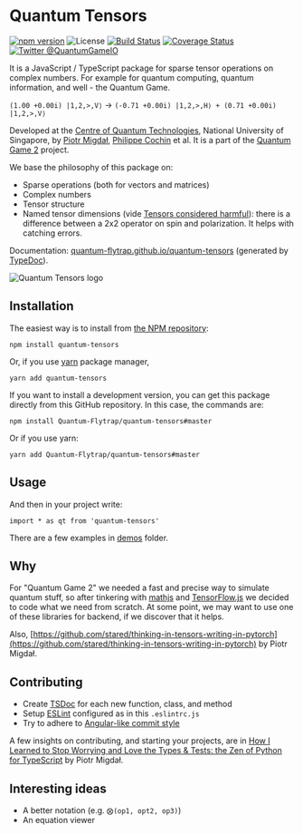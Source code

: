 # Quantum Tensors

[![npm version](https://badge.fury.io/js/quantum-tensors.svg)](https://badge.fury.io/js/quantum-tensors)
![License](https://img.shields.io/npm/l/quantum-tensors)
[![Build Status](https://travis-ci.com/Quantum-Flytrap/quantum-tensors.svg?branch=master)](https://travis-ci.com/Quantum-Flytrap/quantum-tensors)
[![Coverage Status](https://codecov.io/gh/Quantum-Flytrap/quantum-tensors/branch/master/graph/badge.svg)](https://codecov.io/gh/Quantum-Flytrap/quantum-tensors/)
[![Twitter @QuantumGameIO](https://img.shields.io/twitter/follow/QuantumGameIO)](https://twitter.com/quantumgameio)

It is a JavaScript / TypeScript package for sparse tensor operations on complex numbers.
For example for quantum computing, quantum information, and well - the Quantum Game.

`(1.00 +0.00i) |1,2,>,V⟩` -> `(-0.71 +0.00i) |1,2,>,H⟩ + (0.71 +0.00i) |1,2,>,V⟩`

Developed at the [Centre of Quantum Technologies](https://www.quantumlah.org/), National University of Singapore, by [Piotr Migdał](https://p.migdal.pl/), [Philippe Cochin](https://github.com/sneakyweasel) et al.
It is a part of the [Quantum Game 2](https://github.com/Quantum-Game/quantum-game-2) project.

We base the philosophy of this package on:

* Sparse operations (both for vectors and matrices)
* Complex numbers
* Tensor structure 
* Named tensor dimensions (vide [Tensors considered harmful](http://nlp.seas.harvard.edu/NamedTensor)): there is a difference between a 2x2 operator on spin and polarization. It helps with catching errors.

Documentation: [quantum-flytrap.github.io/quantum-tensors](https://quantum-flytrap.github.io/quantum-tensors/) (generated by [TypeDoc](https://typedoc.org/)).

![Quantum Tensors logo](imgs/quantum-tensors-logo.jpg)

## Installation

The easiest way is to install from [the NPM repository](https://www.npmjs.com/package/quantum-tensors):

```
npm install quantum-tensors
```

Or, if you use [yarn](https://yarnpkg.com/) package manager, 

```
yarn add quantum-tensors
```

If you want to install a development version, you can get this package directly from this GitHub repository. In this case, the commands are:

```
npm install Quantum-Flytrap/quantum-tensors#master
```

Or if you use yarn:

```
yarn add Quantum-Flytrap/quantum-tensors#master
```

## Usage

And then in your project write:

```{ts}
import * as qt from 'quantum-tensors'
```

There are a few examples in [demos](https://github.com/Quantum-Flytrap/quantum-tensors/tree/master/demos) folder.

## Why

For "Quantum Game 2" we needed a fast and precise way to simulate quantum stuff, so after tinkering with [mathjs](https://mathjs.org/) and [TensorFlow.js](https://www.tensorflow.org/js) we decided to code what we need from scratch.
At some point, we may want to use one of these libraries for backend, if we discover that it helps.

Also, [https://github.com/stared/thinking-in-tensors-writing-in-pytorch](https://github.com/stared/thinking-in-tensors-writing-in-pytorch) by Piotr Migdał.

## Contributing

* Create [TSDoc](https://www.npmjs.com/package/@microsoft/tsdoc) for each new function, class, and method
* Setup [ESLint](https://eslint.org/) configured as in this `.eslintrc.js` 
* Try to adhere to [Angular-like commit style](https://github.com/angular/angular/blob/master/CONTRIBUTING.md)

A few insights on contributing, and starting your projects, are in [How I Learned to Stop Worrying and Love the Types & Tests: the Zen of Python for TypeScript](https://p.migdal.pl/2020/03/02/types-tests-typescript.html) by Piotr Migdał.

## Interesting ideas

* A better notation (e.g. `⨂(op1, opt2, op3)`)
* An equation viewer

